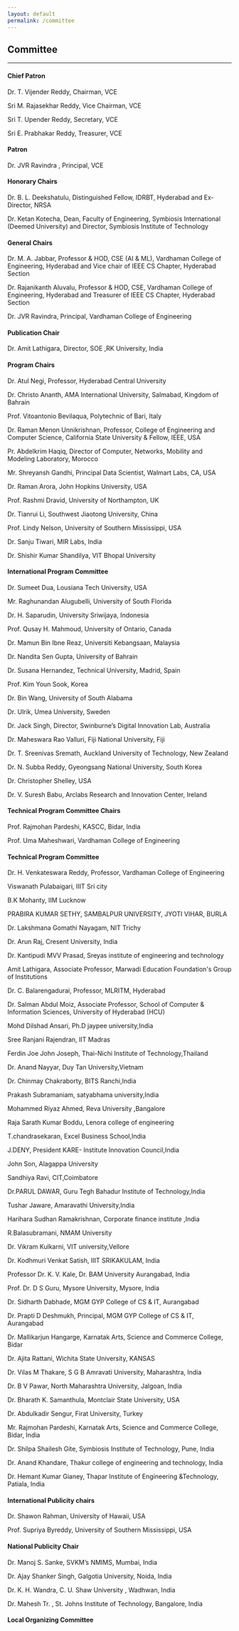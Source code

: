 ```yaml
---
layout: default
permalink: /committee
---
```

## Committee
---

#### Chief Patron

Dr. T. Vijender Reddy, Chairman, VCE

Sri M. Rajasekhar Reddy, Vice Chairman, VCE

Sri T. Upender Reddy, Secretary, VCE

Sri E. Prabhakar Reddy, Treasurer, VCE

#### Patron

Dr. JVR Ravindra , Principal, VCE

#### Honorary Chairs

Dr. B. L. Deekshatulu, Distinguished Fellow, IDRBT, Hyderabad and Ex-Director, NRSA

Dr. Ketan Kotecha, Dean, Faculty of Engineering, Symbiosis International (Deemed University) and Director, Symbiosis Institute of Technology

#### General Chairs

Dr. M. A. Jabbar, Professor & HOD, CSE (AI & ML), Vardhaman College of Engineering, Hyderabad and Vice chair of IEEE CS Chapter, Hyderabad Section

Dr. Rajanikanth Aluvalu, Professor & HOD, CSE, Vardhaman College of Engineering, Hyderabad and Treasurer of IEEE CS Chapter, Hyderabad Section

Dr. JVR Ravindra, Principal, Vardhaman College of Engineering

#### Publication Chair

Dr. Amit Lathigara, Director, SOE ,RK University, India

#### Program Chairs

Dr. Atul Negi, Professor, Hyderabad Central University 

Dr. Christo Ananth, AMA International University, Salmabad, Kingdom of Bahrain

Prof. Vitoantonio Bevilaqua, Polytechnic of Bari, Italy

Dr. Raman Menon Unnikrishnan, Professor, College of Engineering and Computer Science, California State University & Fellow, IEEE, USA

Pr. Abdelkrim Haqiq, Director of Computer, Networks, Mobility and Modeling Laboratory, Morocco

Mr. Shreyansh Gandhi, Principal Data Scientist, Walmart Labs, CA, USA

Dr. Raman Arora, John Hopkins University, USA

Prof. Rashmi Dravid, University of Northampton, UK

Dr. Tianrui Li, Southwest Jiaotong University, China

Prof. Lindy Nelson, University of Southern Mississippi, USA

Dr. Sanju Tiwari, MIR Labs, India

Dr. Shishir Kumar Shandilya, VIT Bhopal University

#### International Program Committee

Dr. Sumeet Dua, Lousiana Tech University, USA

Mr. Raghunandan Alugubelli, University of South Florida

Dr. H. Saparudin, University Sriwijaya, Indonesia

Prof. Qusay H. Mahmoud, University of Ontario, Canada

Dr. Mamun Bin Ibne Reaz, Universiti Kebangsaan, Malaysia 

Dr. Nandita Sen Gupta, University of Bahrain 

Dr. Susana Hernandez, Technical University, Madrid, Spain

Prof. Kim Youn Sook, Korea

Dr. Bin Wang, University of South Alabama

Dr. Ulrik, Umea University, Sweden

Dr. Jack Singh, Director, Swinburne’s Digital Innovation Lab, Australia

Dr. Maheswara Rao Valluri, Fiji National University, Fiji

Dr. T. Sreenivas Sremath, Auckland University of Technology, New Zealand

Dr. N. Subba Reddy, Gyeongsang National University, South Korea

Dr. Christopher Shelley, USA

Dr. V. Suresh Babu, Arclabs Research and Innovation Center, Ireland


#### Technical Program Committee Chairs

Prof. Rajmohan Pardeshi, KASCC, Bidar, India

Prof. Uma Maheshwari, Vardhaman College of Engineering


#### Technical Program Committee

Dr. H. Venkateswara Reddy, Professor, Vardhaman College of Engineering

Viswanath Pulabaigari,	IIIT Sri city

B.K Mohanty,	IIM Lucknow

PRABIRA KUMAR SETHY, SAMBALPUR UNIVERSITY, JYOTI VIHAR, BURLA

Dr. Lakshmana Gomathi Nayagam, 	NIT Trichy

Dr. Arun Raj, Cresent University, India

Dr. Kantipudi MVV Prasad, Sreyas institute of engineering and technology

Amit Lathigara,	Associate Professor, Marwadi Education Foundation's Group of Institutions

Dr. C. Balarengadurai, Professor, MLRITM, Hyderabad

Dr. Salman Abdul Moiz,	Associate Professor, School of Computer & Information Sciences, University of Hyderabad (HCU)

Mohd Dilshad Ansari, Ph.D	jaypee university,India

Sree Ranjani Rajendran,	IIT Madras

Ferdin Joe John Joseph,	Thai-Nichi Institute of Technology,Thailand

Dr. Anand Nayyar,	Duy Tan University,Vietnam

Dr. Chinmay Chakraborty,	BITS Ranchi,India

Prakash Subramaniam,	satyabhama university,India

Mohammed Riyaz Ahmed,	Reva University ,Bangalore

Raja Sarath Kumar Boddu,	Lenora college of engineering

T.chandrasekaran,	Excel Business School,India

J.DENY,	President KARE- Institute Innovation Council,India

John Son,	Alagappa University

Sandhiya Ravi,	CIT,Coimbatore

Dr.PARUL DAWAR,	Guru Tegh Bahadur Institute of Technology,India

Tushar Jaware,	Amaravathi University,India

Harihara Sudhan Ramakrishnan,	Corporate finance institute ,India

R.Balasubramani,	NMAM University

Dr. Vikram Kulkarni,	VIT university,Vellore

Dr. Kodhmuri Venkat Satish,	IIIT SRIKAKULAM, India

Professor Dr. K. V. Kale,	Dr. BAM University Aurangabad, India

Prof. Dr. D S Guru,	Mysore University, Mysore, India

Dr. Sidharth Dabhade,	MGM GYP College of CS & IT, Aurangabad

Dr. Prapti D Deshmukh,	Principal, MGM GYP College of CS & IT, Aurangabad

Dr. Mallikarjun Hangarge,	Karnatak Arts, Science and  Commerce College, Bidar

Dr. Ajita Rattani, Wichita State University, KANSAS

Dr. Vilas M Thakare,	S G B Amravati University,  Maharashtra, India

Dr. B V Pawar,	North Maharashtra University, Jalgoan, India

Dr. Bharath K. Samanthula,	Montclair State University, USA

Dr. Abdulkadir Sengur,	Firat University, Turkey 

Mr. Rajmohan Pardeshi, 	Karnatak Arts, Science and  Commerce College, Bidar, India

Dr. Shilpa Shailesh Gite, Symbiosis Institute of Technology, Pune, India 

Dr. Anand Khandare, Thakur college of engineering and technology, India 

Dr. Hemant Kumar Gianey, Thapar Institute of Engineering &Technology, Patiala, India


#### International Publicity chairs

Dr. Shawon Rahman, University of Hawaii, USA

Prof. Supriya Byreddy, University of Southern Mississippi, USA

#### National Publicity Chair

Dr. Manoj S. Sanke, SVKM’s NMIMS, Mumbai, India

Dr. Ajay Shanker Singh, Galgotia University, Noida, India

Dr. K. H. Wandra, C. U. Shaw University , Wadhwan, India

Dr. Mahesh Tr. , St. Johns Institute of Technology, Bangalore, India

#### Local Organizing Committee


